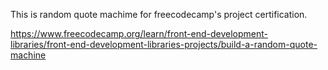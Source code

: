This is random quote machime for freecodecamp's project certification.

https://www.freecodecamp.org/learn/front-end-development-libraries/front-end-development-libraries-projects/build-a-random-quote-machine